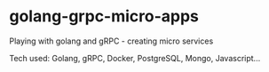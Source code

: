 # golang-grpc-micro-apps
Playing with golang and gRPC - creating micro services

Tech used: Golang, gRPC, Docker, PostgreSQL, Mongo, Javascript...

